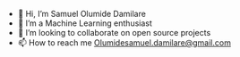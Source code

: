 - 👋 Hi, I’m Samuel Olumide Damilare 
- 👀 I’m a Machine Learning enthusiast 
- 💞️ I’m looking to collaborate on open source projects 
- 📫 How to reach me Olumidesamuel.damilare@gmail.com

<!---
Weirde2020/Weirde2020 is a ✨ special ✨ repository because its `README.md` (this file) appears on your GitHub profile.
You can click the Preview link to take a look at your changes.
--->
